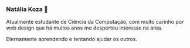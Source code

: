 ### Natália Koza 👋

<!--
**yohlu/yohlu** is a ✨ _special_ ✨ repository because its `README.md` (this file) appears on your GitHub profile.

Here are some ideas to get you started:

- 🔭 I’m currently working on ...
- 🌱 I’m currently learning ...
- 👯 I’m looking to collaborate on ...
- 🤔 I’m looking for help with ...
- 💬 Ask me about ...
- 📫 How to reach me: ...
- 😄 Pronouns: ...
- ⚡ Fun fact: ...
-->

Atualmente estudante de Ciência da Computação, com muito carinho por web design que há muitos anos me despertou interesse na área. 

Eternamente aprendendo e tentando ajudar os outros.
